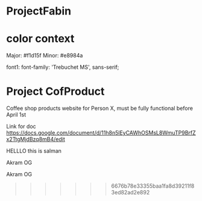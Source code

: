 # ProjectFabin
# color context 
Major:  #f1d15f
Minor:  #e8984a

font1:  font-family: 'Trebuchet MS', sans-serif;

# Project CofProduct
Coffee shop products website for Person X, must be fully functional before April 1st

Link for doc https://docs.google.com/document/d/11h8n5lEyCAWhOSMsL8WmuTP9BrfZx2TtgMjdBzq8mB4/edit

HELLLO this is salman

Akram OG

Akram OG
>>>>>>> 6676b78e33355baa1fa8d39211f83ed82ad2e892
